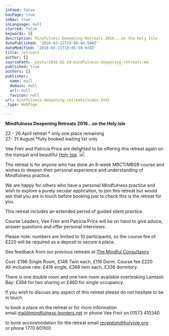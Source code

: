 ```yaml
---
inFeed: false
hasPage: true
inNav: true
inLanguage: null
starred: false
keywords: []
description: Mindfulness Deepening Retreats 2016...on the Holy Isle
datePublished: '2016-03-11T19:06:04.500Z'
dateModified: '2016-03-11T19:05:59.978Z'
title: retreats
author: []
sourcePath: _posts/2016-02-18-mindfulness-deepening-retreats.md
published: true
authors: []
publisher:
  name: null
  domain: null
  url: null
  favicon: null
url: mindfulness-deepening-retreats/index.html
_type: WebPage

---
```

**Mindfulness Deepening Retreats 2016...on the Holy Isle**

22 - 26 April retreat \* only one place remaining   
27- 31 August \*fully booked waiting list only

Vee Freir and Patricia Price are delighted to be offering
this retreat again on the tranquil and beautiful [Holy Isle][0].
![](https://the-grid-user-content.s3-us-west-2.amazonaws.com/5ab00ce3-bc7c-44f1-bc3d-9a8b8c56e3f4.JPG)

The retreat is for anyone who has done an 8-week MBCT/MBSR course and wishes to
deepen their personal experience and understanding of Mindfulness practice. 

We are happy for others who have a personal Mindfulness practice
and wish to explore a purely secular application, to join this retreat but
would ask that you are in touch before booking just to check this is the
retreat for you. 

This retreat includes an extended period of guided silent
practice. 

Course Leaders, Vee Freir and Patricia Price will be on hand to give advice, answer
questions and offer personal interviews. 

Please note: numbers are limited to 10 participants, so the
course fee of £220 will be required as a deposit to secure a place. 

See feedback from our previous retreats at [The Mindful Consultancy][1]

Cost: £196 Single Room, £148 Twin each, £116 Dorm. Course
fee £220  
All-inclusive rate: £416 single, £368 twin each, £336
dormitory. 

There is one double room and one twin room available overlooking Lamlash Bay: £394 for
two sharing or £460 for single occupancy.

If you wish to discuss any aspect of this retreat please do not hesitate to be in touch. 

to book a place on the retreat or for more information   
email mail@mindfulness-borders.net  or phone Vee Freir on  01573 410340

to book accommodation for the retreat email [reception@holyisle.org][2]  
or phone 1770 601100

[0]: https://en.wikipedia.org/wiki/Holy_Isle,_Firth_of_Clyde
[1]: http://www.themindfulconsultancy.co.uk/
[2]: reception@holyisle.org